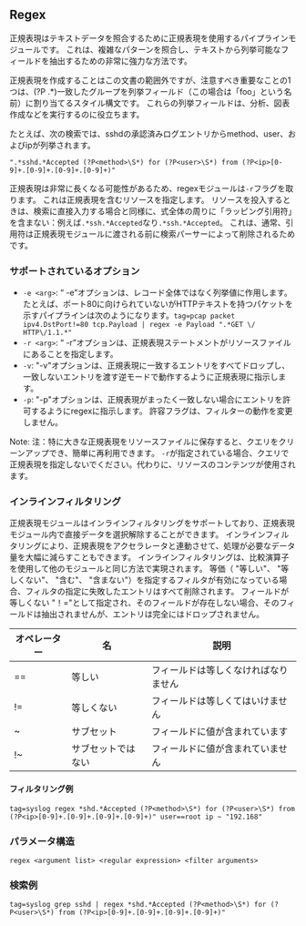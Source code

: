 ## Regex

正規表現はテキストデータを照合するために正規表現を使用するパイプラインモジュールです。  これは、複雑なパターンを照合し、テキストから列挙可能なフィールドを抽出するための非常に強力な方法です。

正規表現を作成することはこの文書の範囲外ですが、注意すべき重要なことの1つは、(?P<foo> .*)一致したグループを列挙フィールド（この場合は「foo」という名前）に割り当てるスタイル構文です。  これらの列挙フィールドは、分析、図表作成などを実行するのに役立ちます。

たとえば、次の検索では、sshdの承認済みログエントリからmethod、user、およびipが列挙されます。

```
".*sshd.*Accepted (?P<method>\S*) for (?P<user>\S*) from (?P<ip>[0-9]+.[0-9]+.[0-9]+.[0-9]+)"
```

正規表現は非常に長くなる可能性があるため、regexモジュールは`-r`フラグを取ります。  これは正規表現を含むリソースを指定します。  リソースを投入するときは、検索に直接入力する場合と同様に、式全体の周りに「ラッピング引用符」を含まない：例えば`.*ssh.*Accepted`なり`.*ssh.*Accepted`。  これは、通常、引用符は正規表現モジュールに渡される前に検索パーサーによって削除されるためです。

### サポートされているオプション

* `-e <arg>`: “ -e”オプションは、レコード全体ではなく列挙値に作用します。  たとえば、ポート80に向けられていないがHTTPテキストを持つパケットを示すパイプラインは次のようになります。`tag=pcap packet ipv4.DstPort!=80 tcp.Payload | regex -e Payload ".*GET \/ HTTP\/1.1.*"`
* `-r <arg>`: “ -r”オプションは、正規表現ステートメントがリソースファイルにあることを指定します。 
* `-v`: "-v"オプションは、正規表現に一致するエントリをすべてドロップし、一致しないエントリを渡す逆モードで動作するように正規表現に指示します。
* `-p`: "-p"オプションは、正規表現がまったく一致しない場合にエントリを許可するようにregexに指示します。 許容フラグは、フィルターの動作を変更しません。

Note: 注：特に大きな正規表現をリソースファイルに保存すると、クエリをクリーンアップでき、簡単に再利用できます。 `-r`が指定されている場合、クエリで正規表現を指定しないでください。代わりに、リソースのコンテンツが使用されます。

### インラインフィルタリング

正規表現モジュールはインラインフィルタリングをサポートしており、正規表現モジュール内で直接データを選択解除することができます。  インラインフィルタリングにより、正規表現をアクセラレータと連動させて、処理が必要なデータ量を大幅に減らすこともできます。  インラインフィルタリングは、比較演算子を使用して他のモジュールと同じ方法で実現されます。  等価（ "等しい"、 "等しくない"、 "含む"、 "含まない"）を指定するフィルタが有効になっている場合、フィルタの指定に失敗したエントリはすべて削除されます。  フィールドが等しくない "！="として指定され、そのフィールドが存在しない場合、そのフィールドは抽出されませんが、エントリは完全にはドロップされません。


| オペレーター | 名 | 説明 |
|----------|------|-------------|
| == | 等しい | フィールドは等しくなければなりません
| != | 等しくない | フィールドは等しくてはいけません
| ~ | サブセット | フィールドに値が含まれています
| !~ | サブセットではない | フィールドに値が含まれていません

#### フィルタリング例

```
tag=syslog regex *shd.*Accepted (?P<method>\S*) for (?P<user>\S*) from (?P<ip>[0-9]+.[0-9]+.[0-9]+.[0-9]+)" user==root ip ~ "192.168"
```

### パラメータ構造
```
regex <argument list> <regular expression> <filter arguments>
```
### 検索例
```
tag=syslog grep sshd | regex *shd.*Accepted (?P<method>\S*) for (?P<user>\S*) from (?P<ip>[0-9]+.[0-9]+.[0-9]+.[0-9]+)"
```
